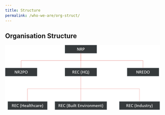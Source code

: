 ```yaml
---
title: Structure
permalink: /who-we-are/org-struct/
---
```

## Organisation Structure  
![NRP Organisation Structure](/images/orgstruct.PNG)
